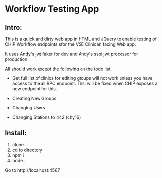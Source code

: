 # Workflow Testing App


## Intro:

This is a quick and dirty web app in HTML and JQuery to enable testing of CHIP Workflow endpoints sfor the VSE Clinican facing Web app. 

It uses Andy's jwt faker for dev and Andy's ssoi jwt processor for production.  

All should work except the following on the todo list. 

- Get full list of clinics for editing groups will not work unless you have access to the all RPC endpoint.  Thsi will be fixed when CHIP exposes a new endpoint for this. 

- Creating New Groups

- Changing Users

- Changing Stations to 442 (chy16)


## Install:

1. clone
2. cd to directory
3. npm i
4. node .

Go to http://localhost:4567